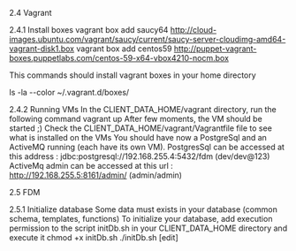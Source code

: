 2.4 Vagrant

2.4.1 Install boxes
vagrant box add saucy64 http://cloud-images.ubuntu.com/vagrant/saucy/current/saucy-server-cloudimg-amd64-vagrant-disk1.box
vagrant box add centos59 http://puppet-vagrant-boxes.puppetlabs.com/centos-59-x64-vbox4210-nocm.box

This commands should install vagrant boxes in your home directory

ls -la --color ~/.vagrant.d/boxes/

2.4.2 Running VMs
In the CLIENT_DATA_HOME/vagrant directory, run the following command
vagrant up
After few moments, the VM should be started ;)
Check the CLIENT_DATA_HOME/vagrant/Vagrantfile file to see what is installed on the VMs
You should have now a PostgreSql and an ActiveMQ running (each have its own VM).
PostgresSql can be accessed at this address : jdbc:postgresql://192.168.255.4:5432/fdm (dev/dev@123)
ActiveMq admin can be accessed at this url : http://192.168.255.5:8161/admin/ (admin/admin)

2.5 FDM

2.5.1 Initialize database
Some data must exists in your database (common schema, templates, functions)
To initialize your database, add execution permission to the script initDb.sh in your CLIENT_DATA_HOME directory and execute it
chmod +x initDb.sh 
./initDb.sh
[edit]